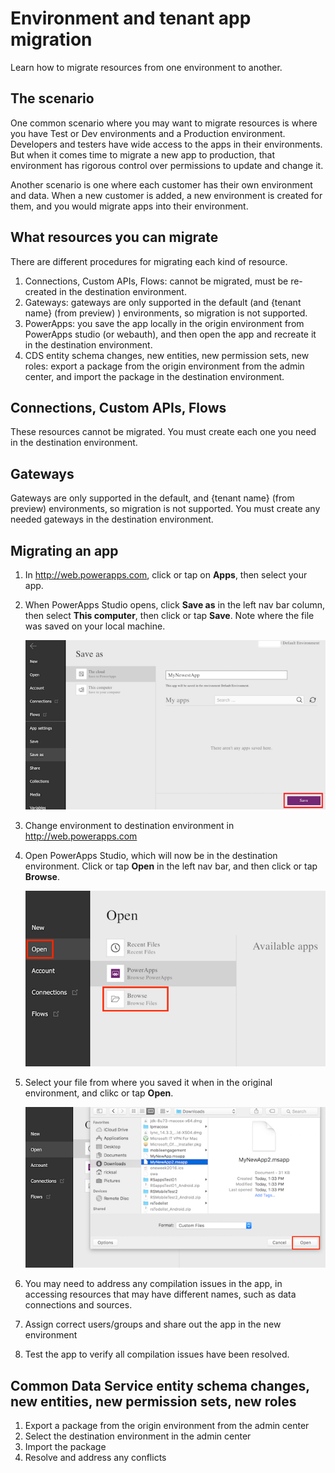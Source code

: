 <properties
	pageTitle="How to migrate PowerApps between environments and tenants | Microsoft PowerApps"
	description="How to migrate apps among environments and tenants"
	services=""
	suite="powerapps"
	documentationCenter="na"
	authors="RickSaling"
	manager="anneta"
	editor=""
	tags=""/>

<tags
   ms.service="powerapps"
   ms.devlang="na"
   ms.topic="article"
   ms.tgt_pltfrm="na"
   ms.workload="na"
   ms.date="10/25/2016"
   ms.author="ricksal"/>

# Environment and tenant app migration
Learn how to migrate resources from one environment to another.

## The scenario
One common scenario where you may want to migrate resources is where you have Test or Dev environments and a Production environment. Developers and testers have wide access to the apps in their environments. But when it comes time to migrate a new app to production, that environment has rigorous control over permissions to update and change it.

Another scenario is one where each customer has their own environment and data. When a new customer is added, a new environment is created for them, and you would migrate apps into their environment.

## What resources you can migrate

There are different procedures for migrating each kind of resource.

1.	Connections, Custom APIs, Flows: cannot be migrated, must be re-created in the destination environment.
2.  Gateways: gateways are only supported in the default (and {tenant name} (from preview) ) environments, so migration is not supported.
3.  PowerApps: you save the app locally in the origin environment from PowerApps studio (or webauth), and then open the app and recreate it in the destination environment.
4.  CDS entity schema changes, new entities, new permission sets, new roles: export a package from the origin environment from the admin center, and import the package in the destination environment.

##  Connections, Custom APIs, Flows

These resources cannot be migrated. You must create each one you need in the destination environment.

## Gateways

Gateways are only supported in the default, and {tenant name} (from preview)  environments, so migration is not supported. You must create any needed gateways in the destination environment.


## Migrating an app

1. In http://web.powerapps.com, click or tap on **Apps**, then select your app.

2. When PowerApps Studio opens, click **Save as** in the left nav bar column, then select **This computer**, then click or tap **Save**. Note where the file was saved on your local machine.

	![](./media/environment-and-tenant-app-migration/save-app.png)

3. Change environment to destination environment in http://web.powerapps.com

4. Open PowerApps Studio, which will now be in the destination environment. Click or tap **Open** in the left nav bar, and then click or tap **Browse**.

	![](./media/environment-and-tenant-app-migration/open-app.png)

5. Select your file from where you saved it when in the original environment, and clikc or tap **Open**.

	![](./media/environment-and-tenant-app-migration/save-new-app.png)

6. You may need to address any compilation issues in the app, in accessing resources that may have different names, such as data connections and sources.
7. Assign correct users/groups and share out the app in the new environment
8. Test the app to verify all compilation issues have been resolved.

## Common Data Service entity schema changes, new entities, new permission sets, new roles
1. Export a package from the origin environment from the admin center
2. Select the destination environment in the admin center
3. Import the package 
4. Resolve and address any conflicts

